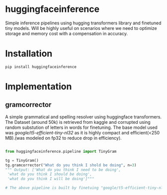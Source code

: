 # huggingfaceinference
Simple inference pipelines using hugging transformers library and finetuned tiny models. Will be highly useful on scenarios where we need to optimize storage and memory cost with a compensation in accuracy.

# Installation
```pip install huggingfaceinference```

# Implementation

## gramcorrector

A simple grammatical and spelling resolver using huggingface transformers. The Dataset (around 50k) is retrieved from kaggle and corrupted using random substution of letters in words for finetuning. The base model used was _google/t5-efficient-tiny-nl32_ as it is highly compact and efficient(<250 MB).(was modeled on fp32 to reduce drop in efficiency). 
```python

from huggingfaceinference.pipeline import TinyGram

tg = TinyGram()
tg.gramcorrector("What do you think I shold be doing", n=3)
""" Output: ['What do you think I need to be doing',
 'what do you think I should be doing',
 'what do you think I will be doing']"""

# The above pipeline is built by finetuing "google/t5-efficient-tiny-nl32" model on sentences which are corrupted by random noising.
```
